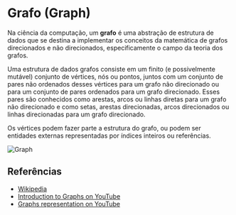 # Grafo (Graph)

Na ciência da computação, um **grafo** é uma abstração de estrutura
de dados que se destina a implementar os conceitos da matemática de
grafos direcionados e não direcionados, especificamente o campo da
teoria dos grafos.

Uma estrutura de dados grafos consiste em um finito (e possivelmente
mutável) conjunto de vértices, nós ou pontos, juntos com um
conjunto de pares não ordenados desses vértices para um grafo não
direcionado ou para um conjunto de pares ordenados para um grafo
direcionado. Esses pares são conhecidos como arestas, arcos
ou linhas diretas para um grafo não direcionado e como setas,
arestas direcionadas, arcos direcionados ou linhas direcionadas
para um grafo direcionado.

Os vértices podem fazer parte a estrutura do grafo, ou podem
ser entidades externas representadas por índices inteiros ou referências.

![Graph](https://www.tutorialspoint.com/data_structures_algorithms/images/graph.jpg)

## Referências

- [Wikipedia](<https://en.wikipedia.org/wiki/Graph_(abstract_data_type)>)
- [Introduction to Graphs on YouTube](https://www.youtube.com/watch?v=gXgEDyodOJU&index=9&list=PLLXdhg_r2hKA7DPDsunoDZ-Z769jWn4R8)
- [Graphs representation on YouTube](https://www.youtube.com/watch?v=k1wraWzqtvQ&index=10&list=PLLXdhg_r2hKA7DPDsunoDZ-Z769jWn4R8)
